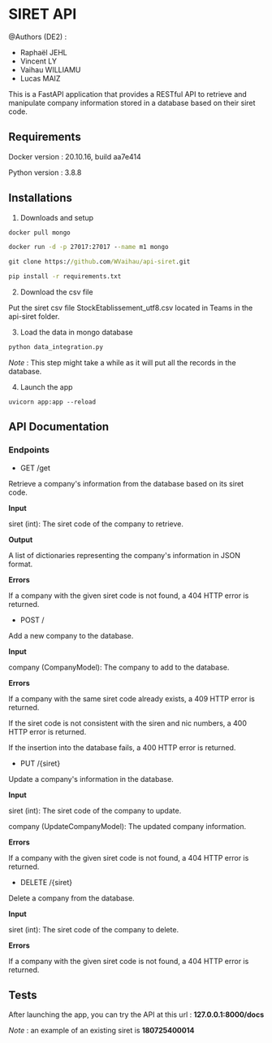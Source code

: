 # SIRET API

@Authors (DE2) : 
- Raphaël JEHL
- Vincent LY
- Vaihau WILLIAMU
- Lucas MAIZ 

This is a FastAPI application that provides a RESTful API to retrieve and manipulate company information stored in a database based on their siret code.

## Requirements

Docker version : 20.10.16, build aa7e414

Python version : 3.8.8

## Installations

1. Downloads and setup

```cmd
docker pull mongo

docker run -d -p 27017:27017 --name m1 mongo

git clone https://github.com/WVaihau/api-siret.git

pip install -r requirements.txt
```

2. Download the csv file

Put the siret csv file StockEtablissement_utf8.csv located in Teams in the api-siret folder.

3. Load the data in mongo database

```cmd
python data_integration.py
```

_Note_ : This step might take a while as it will put all the records in the database.

4. Launch the app

```
uvicorn app:app --reload
```

## API Documentation

### Endpoints

- GET /get

Retrieve a company's information from the database based on its siret code.

__Input__

siret (int): The siret code of the company to retrieve.

__Output__

A list of dictionaries representing the company's information in JSON format.

__Errors__

If a company with the given siret code is not found, a 404 HTTP error is returned.

- POST /

Add a new company to the database.

__Input__

company (CompanyModel): The company to add to the database.

__Errors__

If a company with the same siret code already exists, a 409 HTTP error is returned.

If the siret code is not consistent with the siren and nic numbers, a 400 HTTP error is returned.

If the insertion into the database fails, a 400 HTTP error is returned.

- PUT /{siret}

Update a company's information in the database.

__Input__

siret (int): The siret code of the company to update.

company (UpdateCompanyModel): The updated company information.

__Errors__

If a company with the given siret code is not found, a 404 HTTP error is returned.

- DELETE /{siret}

Delete a company from the database.

__Input__

siret (int): The siret code of the company to delete.

__Errors__

If a company with the given siret code is not found, a 404 HTTP error is returned.

## Tests

After launching the app, you can try the API at this url : __127.0.0.1:8000/docs__

_Note_ : an example of an existing siret is __180725400014__
